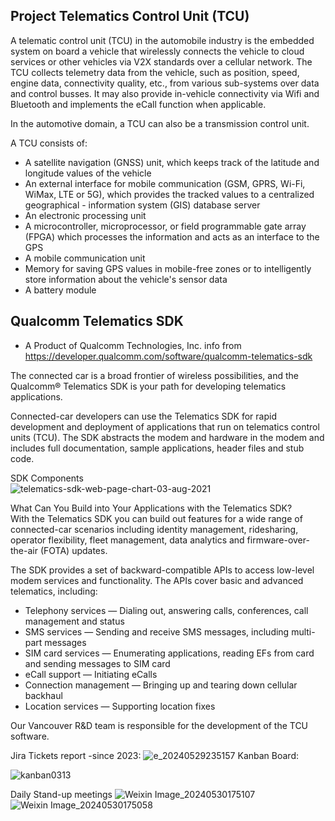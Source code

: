 ## Project Telematics Control Unit (TCU) 
A telematic control unit (TCU) in the automobile industry is the embedded system on board a vehicle that wirelessly connects the vehicle to cloud services or other vehicles via V2X standards over a cellular network. The TCU collects telemetry data from the vehicle, such as position, speed, engine data, connectivity quality, etc., from various sub-systems over data and control busses. It may also provide in-vehicle connectivity via Wifi and Bluetooth and implements the eCall function when applicable. <br>

In the automotive domain, a TCU can also be a transmission control unit. <br>

A TCU consists of: <br>

- A satellite navigation (GNSS) unit, which keeps track of the latitude and longitude values of the vehicle
- An external interface for mobile communication (GSM, GPRS, Wi-Fi, WiMax, LTE or 5G), which provides the tracked values to a centralized geographical - information system (GIS) database server
- An electronic processing unit
- A microcontroller, microprocessor, or field programmable gate array (FPGA) which processes the information and acts as an interface to the GPS
- A mobile communication unit
- Memory for saving GPS values in mobile-free zones or to intelligently store information about the vehicle's sensor data
- A battery module <br>

## Qualcomm Telematics SDK 
- A Product of Qualcomm Technologies, Inc. info from https://developer.qualcomm.com/software/qualcomm-telematics-sdk <br>

The connected car is a broad frontier of wireless possibilities, and the Qualcomm® Telematics SDK is your path for developing telematics applications.

Connected-car developers can use the Telematics SDK for rapid development and deployment of applications that run on telematics control units (TCU). The SDK abstracts the modem and hardware in the modem and includes full documentation, sample applications, header files and stub code. <br>

SDK Components <br>
![telematics-sdk-web-page-chart-03-aug-2021](https://github.com/hul08/hul08.github.io/assets/79688638/38ad515d-27ee-40cc-afeb-b5dbb18d5298)



What Can You Build into Your Applications with the Telematics SDK? <br>
With the Telematics SDK you can build out features for a wide range of connected-car scenarios including identity management, ridesharing, operator flexibility, fleet management, data analytics and firmware-over-the-air (FOTA) updates.

The SDK provides a set of backward-compatible APIs to access low-level modem services and functionality. The APIs cover basic and advanced telematics, including:

- Telephony services — Dialing out, answering calls, conferences, call management and status
- SMS services — Sending and receive SMS messages, including multi-part messages
- SIM card services — Enumerating applications, reading EFs from card and sending messages to SIM card
- eCall support — Initiating eCalls
- Connection management — Bringing up and tearing down cellular backhaul
- Location services — Supporting location fixes



Our Vancouver R&D team is responsible for the development of the TCU software. <br>

Jira Tickets report -since 2023: 
![e_20240529235157](https://github.com/hul08/hul08.github.io/assets/79688638/1098f818-cc3d-4302-967c-2fd8dafda78a)
Kanban Board: <br>

![kanban0313](https://github.com/hul08/hul08.github.io/assets/79688638/3258a069-b1ae-4bde-b1c6-efb85a219b60)

Daily Stand-up meetings
![Weixin Image_20240530175107](https://github.com/hul08/hul08.github.io/assets/79688638/7acb5b88-f33e-4927-909a-a48b5f52ece3)
![Weixin Image_20240530175058](https://github.com/hul08/hul08.github.io/assets/79688638/60f3f0e5-90e2-4d9a-9499-87d5460624a5)
